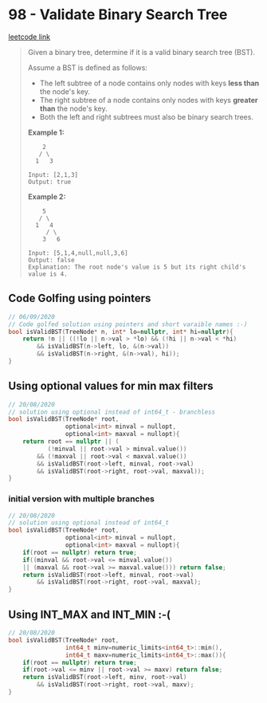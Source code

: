 # 98 - Validate Binary Search Tree

[leetcode link](https://leetcode.com/problems/validate-binary-search-tree/)

> Given a binary tree, determine if it is a valid binary search tree (BST).
>
> Assume a BST is defined as follows:
>
> - The left subtree of a node contains only nodes with keys **less than** the node's key.
> - The right subtree of a node contains only nodes with keys **greater than** the node's key.
> - Both the left and right subtrees must also be binary search trees.
>
> **Example 1:**
>
> ```
>     2
>    / \
>   1   3
> 
> Input: [2,1,3]
> Output: true
> ```
>
> **Example 2:**
>
> ```
>     5
>    / \
>   1   4
>      / \
>     3   6
> 
> Input: [5,1,4,null,null,3,6]
> Output: false
> Explanation: The root node's value is 5 but its right child's value is 4.
> ```

## Code Golfing using pointers

```cpp
// 06/09/2020
// Code golfed solution using pointers and short varaible names :-)
bool isValidBST(TreeNode* n, int* lo=nullptr, int* hi=nullptr){ 
    return !n || ((!lo || n->val > *lo) && (!hi || n->val < *hi)
        && isValidBST(n->left, lo, &(n->val)) 
        && isValidBST(n->right, &(n->val), hi));
}
```
## Using optional values for min max filters

```cpp
// 20/08/2020
// solution using optional instead of int64_t - branchless
bool isValidBST(TreeNode* root, 
                optional<int> minval = nullopt, 
                optional<int> maxval = nullopt){ 
    return root == nullptr || (
           (!minval || root->val > minval.value()) 
        && (!maxval || root->val < maxval.value())
        && isValidBST(root->left, minval, root->val) 
        && isValidBST(root->right, root->val, maxval));
}
```
### initial version with multiple branches

```cpp
// 20/08/2020
// solution using optional instead of int64_t
bool isValidBST(TreeNode* root, 
                optional<int> minval = nullopt, 
                optional<int> maxval = nullopt){ 
    if(root == nullptr) return true;
    if((minval && root->val <= minval.value()) 
    || (maxval && root->val >= maxval.value())) return false;
    return isValidBST(root->left, minval, root->val) 
        && isValidBST(root->right, root->val, maxval);
}
```
## Using INT_MAX and INT_MIN :-(

```cpp
// 20/08/2020
bool isValidBST(TreeNode* root, 
                int64_t minv=numeric_limits<int64_t>::min(), 
                int64_t maxv=numeric_limits<int64_t>::max()){
    if(root == nullptr) return true;
    if(root->val <= minv || root->val >= maxv) return false;
    return isValidBST(root->left, minv, root->val) 
        && isValidBST(root->right, root->val, maxv);
}
```